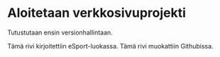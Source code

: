 # Aloitetaan verkkosivuprojekti

Tutustutaan ensin versionhallintaan.

Tämä rivi kirjoitettiin eSport-luokassa.
Tämä rivi muokattiin Githubissa.
